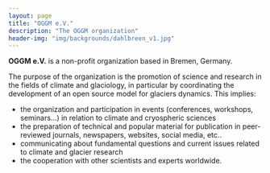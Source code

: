 ```yaml
---
layout: page
title: "OGGM e.V."
description: "The OGGM organization"
header-img: "img/backgrounds/dahlbreen_v1.jpg"
---
```


**OGGM e.V.** is a non-profit organization based in Bremen, Germany.

The purpose of the organization is the promotion of science and research
in the fields of climate and glaciology, in particular by coordinating
the development of an open source model for glaciers dynamics. This implies:
- the organization and participation in events (conferences, workshops,
  seminars...) in relation to climate and cryospheric sciences
- the preparation of technical and popular material for publication in
  peer-reviewed journals, newspapers, websites, social media, etc..
- communicating about fundamental questions and current issues related to
  climate and glacier research
- the cooperation with other scientists and experts worldwide.
